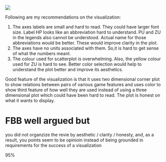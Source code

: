 ![](https://github.com/sheamusfitz/DSPS_jFitzgerald/blob/master/HW8/stat_matrix.png)




Following are my recommendations on the visualization:
1) The axes labels are small and hard to read. They could have larger font size. Label HP looks like an abbreviation hard to understand. PU and ZU in the legends also cannot be understood. Actual name for those abbreviations would be better. These would improve clarity in the plot.
2) The axes have no units associated with them. So,it is hard to get sense of what the numbers meant.
3) The colour used for scatterplot is overwhelming. Also, the yellow colour used for ZU is hard to see. Better color selection would help to understand the plot better and improve its aesthetics.


Good feature of the visualization is that it uses two dimensional corner plot to show relations between pairs of various game features and uses color to show third feature of how well they are used instead of using a three dimensional plot which could have been hard to read. The plot is honest on what it wants to display.


# FBB well argued but

you did not organzize the revie by aesthetic / clarity / honesty, and, as a result, you points seem to be opinioin instead of being grounded in requirements for the success of a visualization

95%
